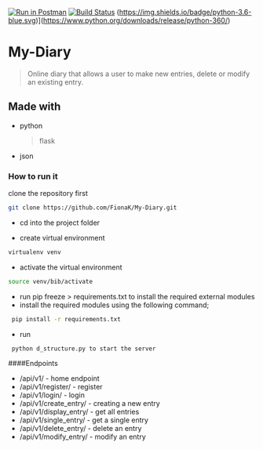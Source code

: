 [![Run in Postman](https://run.pstmn.io/button.svg)](https://app.getpostman.com/run-collection/edcdf0ad2ec49ea2e97b)
[![Build Status](https://travis-ci.org/travis-ci/travis-web.svg?branch=master)](https://travis-ci.org/travis-ci/travis-web)
(https://img.shields.io/badge/python-3.6-blue.svg)](https://www.python.org/downloads/release/python-360/)

# My-Diary
  > Online diary that allows a user to make new entries, delete or modify an existing entry.

## Made with
 * python
     > flask
 * json

### How to run it
 clone the repository first
```sh
git clone https://github.com/FionaK/My-Diary.git
```
* cd into the project folder

* create virtual environment
```sh
virtualenv venv
```
* activate the virtual environment
```sh
source venv/bib/activate
```
* run pip freeze > requirements.txt to install the required external modules
* install the required modules using the following command;
```sh
 pip install -r requirements.txt
```
* run 
```sh
 python d_structure.py to start the server
```
####Endpoints
* /api/v1/ - home endpoint
* /api/v1/register/ - register
* /api/v1/login/ - login
* /api/v1/create_entry/ - creating a new entry
* /api/v1/display_entry/ - get all entries
* /api/v1/single_entry/ - get a single entry
* /api/v1/delete_entry/ - delete an entry
* /api/v1/modify_entry/ - modify an entry

